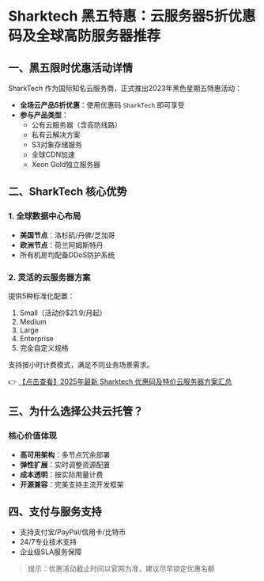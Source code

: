 # Sharktech 黑五特惠：云服务器5折优惠码及全球高防服务器推荐

## 一、黑五限时优惠活动详情
SharkTech 作为国际知名云服务商，正式推出2023年黑色星期五特惠活动：

- **全场云产品5折优惠**：使用优惠码 `SharkTech` 即可享受
- **参与产品类型**：
  - 公有云服务器（含高防线路）
  - 私有云解决方案
  - S3对象存储服务
  - 全球CDN加速
  - Xeon Gold独立服务器

## 二、SharkTech 核心优势
### 1. 全球数据中心布局
- **美国节点**：洛杉矶/丹佛/芝加哥
- **欧洲节点**：荷兰阿姆斯特丹
- 所有机房均配备DDoS防护系统

### 2. 灵活的云服务器方案
提供5种标准化配置：
1. Small（活动价$21.9/月起）
2. Medium
3. Large 
4. Enterprise
5. 完全自定义规格

支持按小时计费模式，满足不同业务场景需求。

👉 [【点击查看】2025年最新 Sharktech 优惠码及特价云服务器方案汇总](https://bit.ly/Sharktech)

## 三、为什么选择公共云托管？
### 核心价值体现
- **高可用架构**：多节点冗余部署
- **弹性扩展**：实时调整资源配置
- **成本透明**：按实际用量计费
- **开源兼容**：完美支持主流开发框架

## 四、支付与服务支持
- 支持支付宝/PayPal/信用卡/比特币
- 24/7专业技术支持
- 企业级SLA服务保障

> 提示：优惠活动截止时间以官网为准，建议尽早锁定优惠名额